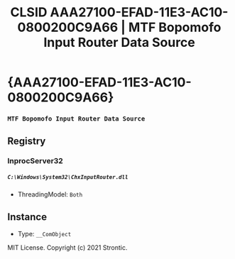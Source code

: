 ﻿---
title: "CLSID AAA27100-EFAD-11E3-AC10-0800200C9A66 | MTF Bopomofo Input Router Data Source"
excerpt: What is COM-Object CLSID AAA27100-EFAD-11E3-AC10-0800200C9A66?
---

# {AAA27100-EFAD-11E3-AC10-0800200C9A66}

### `MTF Bopomofo Input Router Data Source`

## Registry


### InprocServer32

##### `C:\Windows\System32\ChxInputRouter.dll`
* ThreadingModel: `Both`

## Instance

* Type: `__ComObject`

MIT License. Copyright (c) 2021 Strontic.


